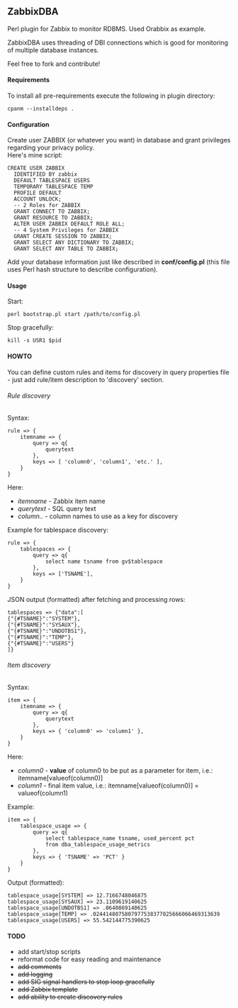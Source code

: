 ## ZabbixDBA
Perl plugin for Zabbix to monitor RDBMS. Used Orabbix as example.  
  
ZabbixDBA uses threading of DBI connections which is good for monitoring of multiple database instances.
    
Feel free to fork and contribute!

#### Requirements
To install all pre-requirements execute the following in plugin directory:
```
cpanm --installdeps .
```

#### Configuration
Create user ZABBIX (or whatever you want) in database and grant privileges regarding your privacy policy.  
Here's mine script:
```
CREATE USER ZABBIX
  IDENTIFIED BY zabbix
  DEFAULT TABLESPACE USERS
  TEMPORARY TABLESPACE TEMP
  PROFILE DEFAULT
  ACCOUNT UNLOCK;
  -- 2 Roles for ZABBIX 
  GRANT CONNECT TO ZABBIX;
  GRANT RESOURCE TO ZABBIX;
  ALTER USER ZABBIX DEFAULT ROLE ALL;
  -- 4 System Privileges for ZABBIX 
  GRANT CREATE SESSION TO ZABBIX;
  GRANT SELECT ANY DICTIONARY TO ZABBIX;
  GRANT SELECT ANY TABLE TO ZABBIX;
```  
  
Add your database information just like described in **conf/config.pl** (this file uses Perl hash structure to describe configuration).

#### Usage
Start:  
```
perl bootstrap.pl start /path/to/config.pl
```

Stop gracefully:  
```
kill -s USR1 $pid
```

#### HOWTO
  
You can define custom rules and items for discovery in query properties file - just add rule/item description to 'discovery' section.
  
###### Rule discovery  
Syntax:  

```
rule => {
    itemname => {
        query => q{
            querytext
        },
        keys => [ 'column0', 'column1', 'etc.' ],
    }
}
```

Here:
- *itemname* - Zabbix item name
- *querytext* - SQL query text
- *column..* - column names to use as a key for discovery
  
Example for tablespace discovery:
```
rule => {
    tablespaces => {
        query => q{
            select name tsname from gv$tablespace
        },
        keys => ['TSNAME'],
    }
}
```
JSON output (formatted) after fetching and processing rows:
```
tablespaces => {"data":[
{"{#TSNAME}":"SYSTEM"},
{"{#TSNAME}":"SYSAUX"},
{"{#TSNAME}":"UNDOTBS1"},
{"{#TSNAME}":"TEMP"},
{"{#TSNAME}":"USERS"}
]}
```
  
###### Item discovery
Syntax:
```
item => {
    itemname => {
        query => q{
            querytext
        },
        keys => { 'column0' => 'column1' },
    }
}
```
Here:
- *column0* - **value** of column0 to be put as a parameter for item, i.e.: itemname[valueof(column0)]
- *column1* - final item value, i.e.: itemname[valueof(column0)] = valueof(column1)
  
Example:
```
item => {
    tablespace_usage => {
        query => q{
            select tablespace_name tsname, used_percent pct
            from dba_tablespace_usage_metrics
        },
        keys => { 'TSNAME' => 'PCT' }
    }
}
```
Output (formatted):
```
tablespace_usage[SYSTEM] => 12.7166748046875
tablespace_usage[SYSAUX] => 23.1109619140625
tablespace_usage[UNDOTBS1] => .0640869140625
tablespace_usage[TEMP] => .0244148075807977538377025666066469313639
tablespace_usage[USERS] => 55.542144775390625
```
  
  
#### TODO
- add start/stop scripts
- reformat code for easy reading and maintenance
- ~~add comments~~
- ~~add logging~~
- ~~add SIG signal handlers to stop loop gracefully~~
- ~~add Zabbix template~~
- ~~add ability to create discovery rules~~
